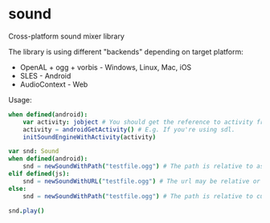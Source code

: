 # sound
Cross-platform sound mixer library

The library is using different "backends" depending on target platform:
- OpenAL + ogg + vorbis - Windows, Linux, Mac, iOS
- SLES - Android
- AudioContext - Web

Usage:
```nim
when defined(android):
    var activity: jobject # You should get the reference to activity from somewhere.
    activity = androidGetActivity() # E.g. If you're using sdl.
    initSoundEngineWithActivity(activity)

var snd: Sound
when defined(android):
    snd = newSoundWithPath("testfile.ogg") # The path is relative to assets folder
elif defined(js):
    snd = newSoundWithURL("testfile.ogg") # The url may be relative or absolute. The sound is loaded asynchronously.
else:
    snd = newSoundWithPath("testfile.ogg") # The path is relative to current dir.

snd.play()
```
